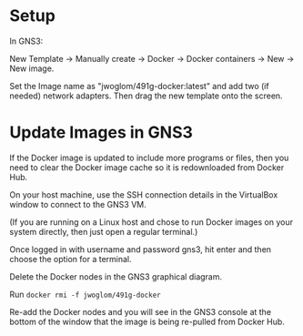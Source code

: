 Setup
=====
In GNS3:

New Template -> Manually create -> Docker -> Docker containers -> New -> New image.

Set the Image name as "jwoglom/491g-docker:latest" and add two (if needed) network adapters. Then drag the new template onto the screen.



Update Images in GNS3
=====================

If the Docker image is updated to include more programs or files, then you need to clear the Docker image cache so it is redownloaded from Docker Hub.

On your host machine, use the SSH connection details in the VirtualBox window to connect to the GNS3 VM.

(If you are running on a Linux host and chose to run Docker images on your system directly, then just open a regular terminal.)

Once logged in with username and password gns3, hit enter and then choose the option for a terminal.

Delete the Docker nodes in the GNS3 graphical diagram.

Run `docker rmi -f jwoglom/491g-docker`

Re-add the Docker nodes and you will see in the GNS3 console at the bottom of the window that the image is being re-pulled from Docker Hub.
